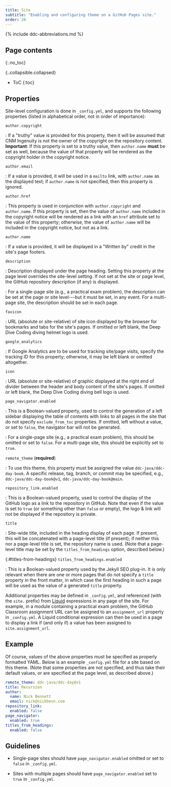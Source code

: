 ```yaml
---
title: Site
subtitle: "Enabling and configuring theme on a GitHub Pages site."
order: 20
---
```


{% include ddc-abbreviations.md %}

## Page contents
{:.no_toc}

{:.collapsible.collapsed}
- ToC
{:toc}

## Properties

Site-level configuration is done in `_config.yml`, and supports the following properties (listed in alphabetical order, not in order of importance):

`author.copyright`

: If a "truthy" value is provided for this property, then it will be assumed that CNM Ingenuity is not the owner of the copyright on the repository content. **Important**: If this property is set to a truthy value, then `author.name` **must** be set as well, because the value of that property will be rendered as the copyright holder in the copyright notice.

`author.email`

: If a value is provided, it will be used in a `mailto` link, with `author.name` as the displayed text; if `author.name` is not specified, then this property is ignored.

`author.href`

: This property is used in conjunction with `author.copyright` and `author.name`. If this property is set, then the value of `author.name` included in the copyright notice will be rendered as a link with an `href` attribute set to the value of this property; otherwise, the value of `author.name` will be included in the copyright notice, but not as a link.

`author.name`

: If a value is provided, it will be displayed in a "Written by" credit in the site's page footers.

`description`

: Description displayed under the page heading. Setting this property at the page level overrides the site-level setting. If not set at the site or page level, the GitHub repository description (if any) is displayed.

: For a single-page site (e.g., a practical exam problem), the description can be set at the page or site level---but it must be set, in any event. For a multi-page site, the description should be set in each page.

`favicon`

: URL (absolute or site-relative) of site icon displayed by the browser for bookmarks and tabs for the site's pages. If omitted or left blank, the Deep Dive Coding diving helmet logo is used.

`google_analytics`

: If Google Analytics are to be used for tracking site/page visits, specify the tracking ID for this property; otherwise, it may be left blank or omitted altogether.

`icon`

: URL (absolute or site-relative) of graphic displayed at the right end of divider between the header and body content of the site's pages. If omitted or left blank, the Deep Dive Coding diving bell logo is used.

`page_navigator.enabled`

: This is a Boolean-valued property, used to control the generation of a left sidebar displaying the table of contents with links to all pages in the site that do not specify `exclude_from_toc` properties. If omitted, left without a value, or set to `false`, the navigator bar will not be generated.

: For a single-page site (e.g., a practical exam problem), this should be omitted or set to `false`. For a multi-page site, this should be explicitly set to `true`.

`remote_theme` (**required**)

: To use this theme, this property must be assigned the value `ddc-java/ddc-day-book`. A specific release, tag, branch, or commit may be specified, e.g., `ddc-java/ddc-day-book@v1`, `ddc-java/ddc-day-book@main`.

`repository_link.enabled`

: This is a Boolean-valued property, used to control the display of the GitHub logo as a link to the repository in GitHub. Note that even if the value is set to `true` (or something  other than `false` or empty), the logo & link will not be displayed if the repository is private.

`title`

: Site-wide title, included in the heading display of each page. If present, this will be concatenated with a page-level title (if present); if neither this nor a page-level title is set, the repository name is used. (Note that a page-level title may be set by the `titles_from_headings` option, described below.)

{:#titles-from-headings} `titles_from_headings.enabled`

: This is a Boolean-valued property used by the Jekyll SEO plug-in. It is only relevant when there are one or more pages that do not specify a `title` property in the front matter, in which case the first heading in such a page will be used as the value of a generated `title` property.

Additional properties may be defined in `_config.yml`, and referenced (with the `site.` prefix) from [Liquid](https://shopify.github.io/liquid/) expressions in any page of the site. For example, in a module containing a practical exam problem, the GitHub Classroom assignment URL can be assigned to an `assignment_url` property in `_config.yml`. A Liquid conditional expression can then be used in a page to display a link if (and only if) a value has been assigned to `site.assignment_url`. 

## Example

Of course, values of the above properties must be specified as properly formatted YAML. Below is an example `_config.yml` file for a site based on this theme. (Note that some properties are not specified, and thus take their default values, or are specified at the page level, as described above.)

```yaml
remote_theme: ddc-java/ddc-day@v1
title: Recursion
author:
  name: Nick Bennett
  email: nick@nickbenn.com
repository_link:
  enabled: false
page_navigator:
  enabled: true
titles_from_headings:
  enabled: false
```

## Guidelines

* Single-page sites should have `page_navigator.enabled` omitted or set to `false` in `_config.yml`.

* Sites with multiple pages should have `page_navigator.enabled` set to `true` in `_config.yml`.

